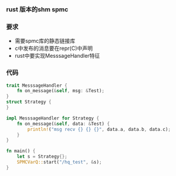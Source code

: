 ### rust 版本的shm spmc

### 要求
- 需要spmc库的静态链接库
- c中发布的消息要在repr(C)中声明
- rust中要实现MesssageHandler特征

### 代码
```rust
trait MesssageHandler {
    fn on_message(&self, msg: &Test);
}
struct Strategy {
}

impl MesssageHandler for Strategy {
    fn on_message(&self, data: &Test) {
        println!("msg recv {} {} {}", data.a, data.b, data.c);
    }
}

fn main() {
    let s = Strategy{};
    SPMCVarQ::start("/hq_test", &s);
}
  

```
